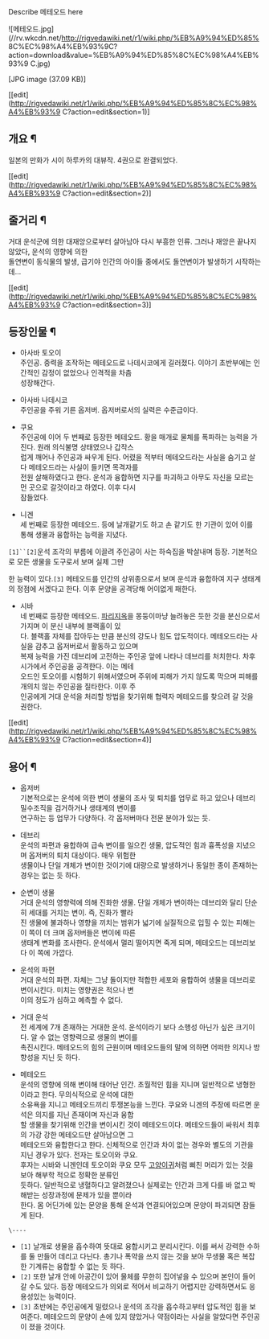 Describe 메테오드 here  

![메테오드.jpg](//rv.wkcdn.net/http://rigvedawiki.net/r1/wiki.php/%EB%A9%94%ED%85%
8C%EC%98%A4%EB%93%9C?action=download&value=%EB%A9%94%ED%85%8C%EC%98%A4%EB%93%9
C.jpg)

[JPG image (37.09 KB)]

[[edit](http://rigvedawiki.net/r1/wiki.php/%EB%A9%94%ED%85%8C%EC%98%A4%EB%93%9
C?action=edit&section=1)]

## 개요 ¶

일본의 만화가 시이 하루카의 대뷰작. 4권으로 완결되었다.

  

[[edit](http://rigvedawiki.net/r1/wiki.php/%EB%A9%94%ED%85%8C%EC%98%A4%EB%93%9
C?action=edit&section=2)]

## 줄거리 ¶

거대 운석군에 의한 대재앙으로부터 살아남아 다시 부흥한 인류. 그러나 재앙은 끝나지 않았다, 운석의 영향에 의한  
돌연변이 동식물의 발생, 급기야 인간의 아이들 중에서도 돌연변이가 발생하기 시작하는데...

  
  

[[edit](http://rigvedawiki.net/r1/wiki.php/%EB%A9%94%ED%85%8C%EC%98%A4%EB%93%9
C?action=edit&section=3)]

## 등장인물 ¶

  * 아사바 토오이  
주인공. 중력을 조작하는 메테오드로 나데시코에게 길러졌다. 이야기 초반부에는 인간적인 감정이 없었으나 인격적을 차츰  
성장해간다.

  * 아사바 나데시코  
주인공을 주워 기른 옵저버. 옵저버로서의 실력은 수준급이다.  

  * 쿠요  
주인공에 이어 두 번째로 등장한 메테오드. 황을 매개로 물체를 폭파하는 능력을 가진다. 원래 의식불명 상태였으나 갑작스  
럽게 깨어나 주인공과 싸우게 된다. 어렸을 적부터 메테오드라는 사실을 숨기고 살다 메테오드라는 사실이 들키면 목격자를  
전원 살해하였다고 한다. 운석과 융합하면 지구를 파괴하고 아무도 자신을 모르는 먼 곳으로 갈것이라고 하였다. 이후 다시  
잠들었다.  

  * 니겐   
세 번째로 등장한 메테오드. 등에 날개같기도 하고 손 같기도 한 기관이 있어 이를 통해 생물과 융합하는 능력을 지녔다.

`[1]``[2]`운석 조각의 부름에 이끌려 주인공이 사는 하숙집을 박살내며 등장. 기본적으로 모든 생물을 도구로서 보며 실제 그만  

한 능력이 있다.`[3]` 메테오드를 인간의 상위종으로서 보며 운석과 융합하여 지구 생태계의 정점에 서겠다고 한다. 이후 문양을 공격당해
어이없게 패한다.  

  * 시바  
네 번째로 등장한 메테오드. [파리지옥](%ED%8C%8C%EB%A6%AC%EC%A7%80%EC%98%A5.md)을 몽둥이마냥 늘려놓은
듯한 것을 분신으로서 가지며 이 분신 내부에 블랙홀이 있  
다. 블랙홀 자체를 잡아두는 만큼 분신의 강도나 힘도 압도적이다. 메테오드라는 사실을 감추고 옵저버로서 활동하고 있으며  
복재 능력을 가진 데브리에 고전하는 주인공 앞에 나타나 데브리를 처치한다. 차후 시가에서 주인공을 공격한다. 이는 메테  
오드인 토오이를 시험하기 위해서였으며 주위에 피해가 가지 않도록 막으며 피해를 개의치 않는 주인공을 질타한다. 이후 주  
인공에게 거대 운석을 처리할 방법을 찾기위해 협력자 메테오드를 찾으려 갈 것을 권한다.  

[[edit](http://rigvedawiki.net/r1/wiki.php/%EB%A9%94%ED%85%8C%EC%98%A4%EB%93%9
C?action=edit&section=4)]

## 용어 ¶

  

  * 옵저버  
기본적으로는 운석에 의한 변이 생물의 조사 및 퇴치를 업무로 하고 있으나 데브리 밀수조직을 검거하거나 생태계의 변이를  
연구하는 등 업무가 다양하다. 각 옵저버마다 전문 분야가 있는 듯.  

  * 데브리  
운석의 파편과 융합하여 급속 변이를 일으킨 생물, 압도적인 힘과 흉폭성을 지녔으며 옵저버의 퇴치 대상이다. 매우 위험한  
생물이나 단일 개체가 변이한 것이기에 대량으로 발생하거나 동일한 종이 존재하는 경우는 없는 듯 하다.  

  * 순변이 생물  
거대 운석의 영향력에 의해 진화한 생물. 단일 개체가 변이하는 데브리와 달리 단순히 세대를 거치는 변이. 즉, 진화가 빨라  
진 생물에 불과하나 영향을 끼치는 범위가 넓기에 실질적으로 입힐 수 있는 피해는 이 쪽이 더 크며 옵저버들은 변이에 따른  
생태계 변화를 조사한다. 운석에서 멀리 떨어지면 죽게 되며, 메테오드는 데브리보다 이 쪽에 가깝다.

  * 운석의 파편  
거대 운석의 파편. 자체는 그냥 돌이지만 적합한 세포와 융합하여 생물을 데브리로 변이시킨다. 미치는 영향권은 적으나 변  
이의 정도가 심하고 예측할 수 없다.  

  * 거대 운석  
전 세계에 7개 존재하는 거대한 운석. 운석이라기 보다 소행성 아닌가 싶은 크기이다. 알 수 없는 영향력으로 생물의 변이를  
촉진시킨다. 메테오드의 힘의 근원이며 메테오드들의 말에 의하면 어떠한 의지나 방향성을 지닌 듯 하다.  

  * 메테오드  
운석의 영향에 의해 변이해 태어난 인간. 초월적인 힘을 지니며 일반적으로 냉형한이라고 한다. 무의식적으로 운석에 대한  
소유욕을 지니고 메테오드끼리 투쟁본능을 느낀다. 쿠요와 니겐의 주장에 따르면 운석은 의지를 지닌 존재이며 자신과 융합  
할 생물을 찾기위해 인간을 변이시킨 것이 메테오드이다. 메테오드들이 싸워서 최후의 가강 강한 메테오드만 살아남으면 그  
메테오드와 융합한다고 한다. 신체적으로 인간과 차이 없는 경우와 별도의 기관을 지닌 경우가 있다. 전자는 토오이와 쿠요.  
후자는 시바와 니겐인데 토오이와 쿠요 모두 [고양이귀](%EA%B3%A0%EC%96%91%EC%9D%B4%EA%B7%80.md)처럼
삐친 머리가 있는 것을 보아 해부학 적으로 정확한 분류인  
듯하다. 일반적으로 냉혈하다고 알려졌으나 실제로는 인간과 크게 다를 바 없고 박해받는 성장과정에 문제가 있을 뿐이라  
한다. 몸 어딘가에 있는 문양을 통해 운석과 연결되어있으며 문양이 파괴되면 잠들게 된다.

`\----`

  * `[1]` 날개로 생물을 흡수하여 뜻대로 융합시키고 분리시킨다. 이를 써서 강력한 수하를 둘 만들어 데리고 다닌다. 총기나 폭약을 쓰지 않는 것을 보아 무생물 혹은 복잡한 기계류는 융합할 수 없는 듯 하다.
  * `[2]` 또한 날개 안에 아공간이 있어 물체를 무한히 집어넣을 수 있으며 본인이 들어갈 수도 있다. 등장 메테오드가 의외로 적어서 비교하기 어렵지만 강력하면서도 응용성있는 능력이다.
  * `[3]` 초반에는 주인공에게 밀렸으나 운석의 조각을 흡수하고부터 압도적인 힘을 보여준다. 메테오드의 문양이 손에 있지 않았거나 약점이라는 사실을 알았다면 주인공이 졌을 것이다.

